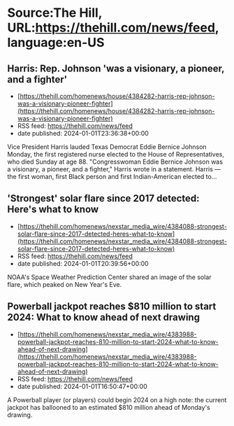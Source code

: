 # Source:The Hill, URL:https://thehill.com/news/feed, language:en-US

## Harris: Rep. Johnson 'was a visionary, a pioneer, and a fighter'
 - [https://thehill.com/homenews/house/4384282-harris-rep-johnson-was-a-visionary-pioneer-fighter](https://thehill.com/homenews/house/4384282-harris-rep-johnson-was-a-visionary-pioneer-fighter)
 - RSS feed: https://thehill.com/news/feed
 - date published: 2024-01-01T23:36:38+00:00

Vice President Harris lauded Texas Democrat Eddie Bernice Johnson Monday, the first registered nurse elected to the House of Representatives, who died Sunday at age 88. "Congresswoman Eddie Bernice Johnson was a visionary, a pioneer, and a fighter," Harris wrote in a statement. Harris — the first woman, first Black person and first Indian-American elected to...

## 'Strongest' solar flare since 2017 detected: Here's what to know
 - [https://thehill.com/homenews/nexstar_media_wire/4384088-strongest-solar-flare-since-2017-detected-heres-what-to-know](https://thehill.com/homenews/nexstar_media_wire/4384088-strongest-solar-flare-since-2017-detected-heres-what-to-know)
 - RSS feed: https://thehill.com/news/feed
 - date published: 2024-01-01T20:39:56+00:00

NOAA's Space Weather Prediction Center shared an image of the solar flare, which peaked on New Year's Eve.

## Powerball jackpot reaches $810 million to start 2024: What to know ahead of next drawing
 - [https://thehill.com/homenews/nexstar_media_wire/4383988-powerball-jackpot-reaches-810-million-to-start-2024-what-to-know-ahead-of-next-drawing](https://thehill.com/homenews/nexstar_media_wire/4383988-powerball-jackpot-reaches-810-million-to-start-2024-what-to-know-ahead-of-next-drawing)
 - RSS feed: https://thehill.com/news/feed
 - date published: 2024-01-01T16:50:47+00:00

A Powerball player (or players) could begin 2024 on a high note: the current jackpot has ballooned to an estimated $810 million ahead of Monday's drawing.

